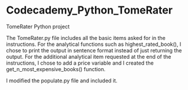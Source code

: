 # Codecademy_Python_TomeRater
TomeRater Python project

The TomeRater.py file includes all the basic items asked for in the instructions. For the analytical functions such as highest_rated_book(), I chose to print the output in sentence format instead of just returning the output. For the additional analytical item requested at the end of the instructions, I chose to add a price variable and I created the get_n_most_expensive_books() function.

I modified the populate.py file and included it.
